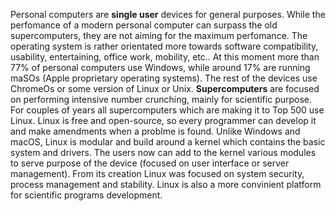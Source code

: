 Personal computers are **single user** devices for general purposes. While the perfomance of a modern personal computer can surpass the old supercomputers, they are not aiming for the maximum perfomance. The operating system is rather orientated more towards software compatibility,  usability, entertaining, office work,  mobility, etc.. At this moment more than $77 \%$ of personal computers use Windows, while around  $17 \%$ are running maSOs (Apple proprietary operating systems). The rest of the devices use ChromeOs or some version of Linux or Unix. 
**Supercomputers** are focused on performing intensive number crunching, mainly for scientific purpose.  For  couples of years  all supercomputers which are making it to Top 500 use Linux. Linux is free and open-source, so every programmer can develop it and make amendments when a problme is found. Unlike Windows and macOS, Linux is modular and build around a kernel which contains the basic system and drivers. The users now can add to the kernel various modules to serve purpose of the device (focused on user interface or server management). From its creation Linux was focused on system security, process management and stability. Linux is also a more convinient platform for scientific programs development. 

